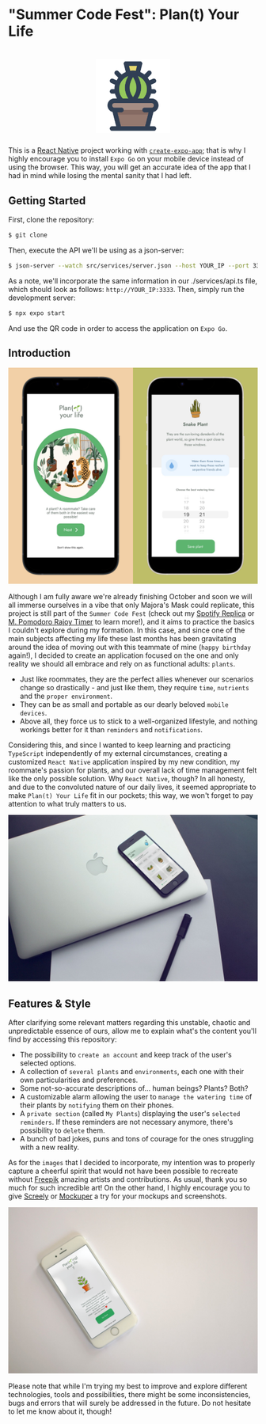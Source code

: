 # "Summer Code Fest": Plan(t) Your Life

<h1 align="center">
  <img src="https://github.com/JuditKaramazov/SummerCodeFest-PlantYourLife/blob/b82273aab068e0427c8598cbb5ae81213502019f/assets/favicon.png" width="150" height="150" alt="Cactus visual asset">
</h1>

This is a [React Native](https://reactnative.dev/) project working with [`create-expo-app`](https://expo.dev/); that is why I highly encourage you to install `Expo Go` on your mobile device instead of using the browser. This way, you will get an accurate idea of the app that I had in mind while losing the mental sanity that I had left.

## Getting Started

First, clone the repository:

```bash
$ git clone 
```

Then, execute the API we'll be using as a json-server:

```bash
$ json-server --watch src/services/server.json --host YOUR_IP --port 3333
```

As a note, we'll incorporate the same information in our ./services/api.ts file, which should look as follows: `http://YOUR_IP:3333`. Then, simply run the development server:

```bash
$ npx expo start
```

And use the QR code in order to access the application on `Expo Go`.

## Introduction

![Alt text](https://github.com/JuditKaramazov/SummerCodeFest-PlantYourLife/blob/b82273aab068e0427c8598cbb5ae81213502019f/assets/Screenshot-01.png)

Although I am fully aware we're already finishing October and soon we will all immerse ourselves in a vibe that only Majora's Mask could replicate, this project is still part of the `Summer Code Fest` (check out my [Spotify Replica](https://github.com/JuditKaramazov/SummerCodeFest-Spotify) or [M. Pomodoro Rajoy Timer](https://github.com/JuditKaramazov/SummerCodeFest-M.Pomodoro-Rajoy) to learn more!), and it aims to practice the basics I couldn't explore during my formation. In this case, and since one of the main subjects affecting my life these last months has been gravitating around the idea of moving out with this teammate of mine (`happy birthday` again!), I decided to create an application focused on the one and only reality we should all embrace and rely on as functional adults: `plants`.

- Just like roommates, they are the perfect allies whenever our scenarios change so drastically - and just like them, they require `time`, `nutrients` and the `proper environment`.
- They can be as small and portable as our dearly beloved `mobile devices`.
- Above all, they force us to stick to a well-organized lifestyle, and nothing workings better for it than `reminders` and `notifications`.

Considering this, and since I wanted to keep learning and practicing `TypeScript` independently of my external circumstances, creating a customized `React Native` application inspired by my new condition, my roommate's passion for plants, and our overall lack of time management felt like the only possible solution. Why `React Native`, though? In all honesty, and due to the convoluted nature of our daily lives, it seemed appropriate to make `Plan(t) Your Life` fit in our pockets; this way, we won't forget to pay attention to what truly matters to us.


![Alt text](https://github.com/JuditKaramazov/SummerCodeFest-PlantYourLife/blob/b82273aab068e0427c8598cbb5ae81213502019f/assets/Screenshot-02.png)

## Features & Style

After clarifying some relevant matters regarding this unstable, chaotic and unpredictable essence of ours, allow me to explain what's the content you'll find by accessing this repository:

- The possibility to `create an account` and keep track of the user's selected options.
- A collection of `several plants` and `environments`, each one with their own particularities and preferences.
- Some not-so-accurate descriptions of... human beings? Plants? Both?
- A customizable alarm allowing the user to `manage the watering time` of their plants by `notifying` them on their phones.
- A `private section` (called `My Plants`) displaying the user's `selected reminders`. If these reminders are not necessary anymore, there's possibility to `delete` them.
- A bunch of bad jokes, puns and tons of courage for the ones struggling with a new reality.

As for the `images` that I decided to incorporate, my intention was to properly capture a cheerful spirit that would not have been possible to recreate without [Freepik](https://www.freepik.com/) amazing artists and contributions. As usual, thank you so much for such incredible art!
On the other hand, I highly encourage you to give [Screely](https://screely.com/) or [Mockuper](https://mockuper.net/generator) a try for your mockups and screenshots.

<p align="center">
  <img src="https://github.com/JuditKaramazov/SummerCodeFest-PlantYourLife/blob/b82273aab068e0427c8598cbb5ae81213502019f/assets/Screenshot-03.png" alt="Screenshot 3">
</p>

Please note that while I'm trying my best to improve and explore different technologies, tools and possibilities, there might be some inconsistencies, bugs and errors that will surely be addressed in the future.
Do not hesitate to let me know about it, though!
